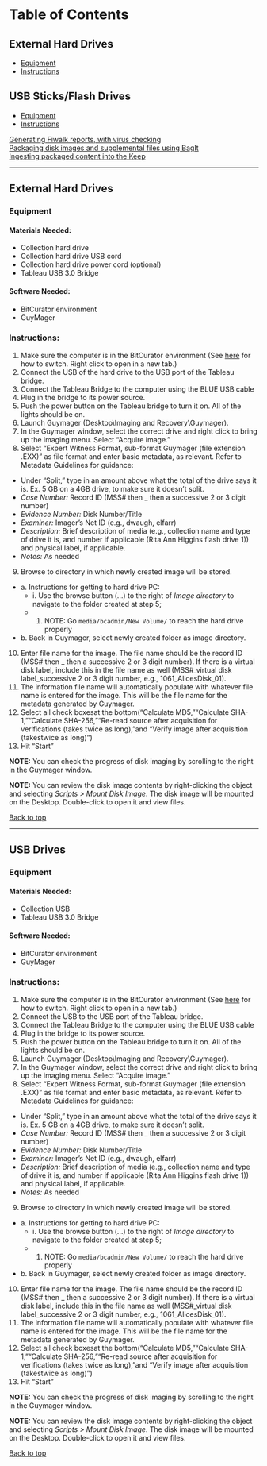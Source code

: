 # Table of Contents
## External Hard Drives
* [Equipment](#equipment)
* [Instructions](#instructions)

## USB Sticks/Flash Drives
* [Equipment](#equipment-1)
* [Instructions](#instructions-1)

[Generating Fiwalk reports, with virus checking](#generating-fiwalk-reports-with-virus-checking)</br>
[Packaging disk images and supplemental files using BagIt](#packaging-disk-images-and-supplemental-files-using-bagit)</br>
[Ingesting packaged content into the Keep](#ingesting-packaged-content-into-the-keep)

---

## External Hard Drives

### Equipment 
#### Materials Needed:
- Collection hard drive
- Collection hard drive USB cord
- Collection hard drive power cord (optional)
- Tableau USB 3.0 Bridge

#### Software Needed:
- BitCurator environment
- GuyMager

### Instructions:
1. Make sure the computer is in the BitCurator environment (See [here](https://github.com/rose-collectionservices/digital-archives/blob/master/Tier%201/Switching_BitCurator_Windows.md) for how to switch. Right click to open in a new tab.)
2. Connect the USB of the hard drive to the USB port of the Tableau bridge. 
3. Connect the Tableau Bridge to the computer using the <span class="blue">BLUE</span> USB cable 
4. Plug in the bridge to its power source. 
5. Push the power button on the Tableau bridge to turn it on. All of the lights should be on. 
6. Launch Guymager (Desktop\Imaging and Recovery\Guymager).
7. In the Guymager window, select the correct drive and right click to bring up the imaging menu. Select “Acquire image.”
8. Select “Expert Witness Format, sub-format Guymager (file extension .EXX)” as file format and enter basic metadata, as relevant. 
Refer to Metadata Guidelines for guidance:
- Under “Split,” type in an amount above what the total of the drive says it is. Ex. 5 GB on a 4GB drive, to make sure it doesn’t split.
- *Case Number:* Record ID (MSS# then _ then a successive 2 or 3 digit number)
- *Evidence Number:* Disk Number/Title
- *Examiner:* Imager’s Net ID (e.g., dwaugh, elfarr)
- *Description:* Brief description of media (e.g., collection name and type of drive it is, and number if applicable (Rita Ann Higgins flash drive 1)) and physical label, if applicable.
- *Notes:* As needed

9. Browse to directory in which newly created image will be stored.
- a. Instructions for getting to hard drive PC:
    * i. Use the browse button (...) to the right of *Image directory* to navigate to the folder created at step 5;
    * 1. NOTE: Go ```media/bcadmin/New Volume/``` to reach the hard drive properly
- b. Back in Guymager, select newly created folder as image directory.

10. Enter file name for the image. The file name should be the record ID (MSS# then _ then a successive 2 or 3 digit number). If there is a virtual disk label, include this in the file name as well (MSS#_virtual disk label_successive 2 or 3 digit number, e.g., 1061_AlicesDisk_01).
11. The information file name will automatically populate with whatever file name is entered for the image. This will be the file name for the metadata generated by Guymager.
12. Select all check boxesat the bottom(“Calculate MD5,”“Calculate SHA-1,”“Calculate SHA-256,”“Re-read source after acquisition for verifications (takes twice as long),”and “Verify image after acquisition (takestwice as long)”)
13. Hit “Start”

**NOTE:** You can check the progress of disk imaging by scrolling to the right in the Guymager window.

**NOTE:** You can review the disk image contents by right-clicking the object and selecting *Scripts > Mount Disk Image*. The disk image will be mounted on the Desktop. Double-click to open it and view files.

[Back to top](#table-of-contents)

---

## USB Drives

### Equipment
#### Materials Needed:
- Collection USB
- Tableau USB 3.0 Bridge

#### Software Needed:
- BitCurator environment
- GuyMager

### Instructions:
1. Make sure the computer is in the BitCurator environment (See [here](https://github.com/rose-collectionservices/digital-archives/blob/master/Tier%201/Switching_BitCurator_Windows.md) for how to switch. Right click to open in a new tab.)
2. Connect the USB to the USB port of the Tableau bridge. 
3. Connect the Tableau Bridge to the computer using the <span class="blue">BLUE</span> USB cable 
4. Plug in the bridge to its power source. 
5. Push the power button on the Tableau bridge to turn it on. All of the lights should be on. 
6. Launch Guymager (Desktop\Imaging and Recovery\Guymager).
7. In the Guymager window, select the correct drive and right click to bring up the imaging menu. Select “Acquire image.”
8. Select “Expert Witness Format, sub-format Guymager (file extension .EXX)” as file format and enter basic metadata, as relevant. 
Refer to Metadata Guidelines for guidance:
- Under “Split,” type in an amount above what the total of the drive says it is. Ex. 5 GB on a 4GB drive, to make sure it doesn’t split.
- *Case Number:* Record ID (MSS# then _ then a successive 2 or 3 digit number)
- *Evidence Number:* Disk Number/Title
- *Examiner:* Imager’s Net ID (e.g., dwaugh, elfarr)
- *Description:* Brief description of media (e.g., collection name and type of drive it is, and number if applicable (Rita Ann Higgins flash drive 1)) and physical label, if applicable.
- *Notes:* As needed

9. Browse to directory in which newly created image will be stored.
- a. Instructions for getting to hard drive PC:
    * i. Use the browse button (...) to the right of *Image directory* to navigate to the folder created at step 5;
    * 1. NOTE: Go ```media/bcadmin/New Volume/``` to reach the hard drive properly
- b. Back in Guymager, select newly created folder as image directory.

10. Enter file name for the image. The file name should be the record ID (MSS# then _ then a successive 2 or 3 digit number). If there is a virtual disk label, include this in the file name as well (MSS#_virtual disk label_successive 2 or 3 digit number, e.g., 1061_AlicesDisk_01).
11. The information file name will automatically populate with whatever file name is entered for the image. This will be the file name for the metadata generated by Guymager.
12. Select all check boxesat the bottom(“Calculate MD5,”“Calculate SHA-1,”“Calculate SHA-256,”“Re-read source after acquisition for verifications (takes twice as long),”and “Verify image after acquisition (takestwice as long)”)
13. Hit “Start”

**NOTE:** You can check the progress of disk imaging by scrolling to the right in the Guymager window.

**NOTE:** You can review the disk image contents by right-clicking the object and selecting *Scripts > Mount Disk Image*. The disk image will be mounted on the Desktop. Double-click to open it and view files.

[Back to top](#table-of-contents)
